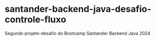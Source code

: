 # santander-backend-java-desafio-controle-fluxo
Segundo projeto-desafio do Bootcamp Santander Backend Java 2024
